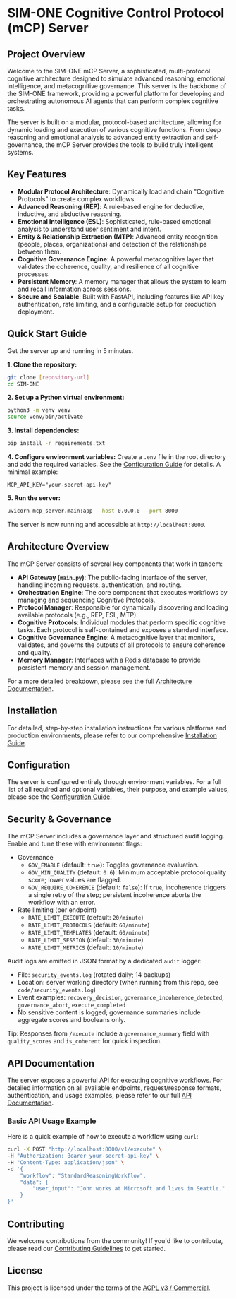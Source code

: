 # SIM-ONE Cognitive Control Protocol (mCP) Server

## Project Overview

Welcome to the SIM-ONE mCP Server, a sophisticated, multi-protocol cognitive architecture designed to simulate advanced reasoning, emotional intelligence, and metacognitive governance. This server is the backbone of the SIM-ONE framework, providing a powerful platform for developing and orchestrating autonomous AI agents that can perform complex cognitive tasks.

The server is built on a modular, protocol-based architecture, allowing for dynamic loading and execution of various cognitive functions. From deep reasoning and emotional analysis to advanced entity extraction and self-governance, the mCP Server provides the tools to build truly intelligent systems.

## Key Features

*   **Modular Protocol Architecture**: Dynamically load and chain "Cognitive Protocols" to create complex workflows.
*   **Advanced Reasoning (REP)**: A rule-based engine for deductive, inductive, and abductive reasoning.
*   **Emotional Intelligence (ESL)**: Sophisticated, rule-based emotional analysis to understand user sentiment and intent.
*   **Entity & Relationship Extraction (MTP)**: Advanced entity recognition (people, places, organizations) and detection of the relationships between them.
*   **Cognitive Governance Engine**: A powerful metacognitive layer that validates the coherence, quality, and resilience of all cognitive processes.
*   **Persistent Memory**: A memory manager that allows the system to learn and recall information across sessions.
*   **Secure and Scalable**: Built with FastAPI, including features like API key authentication, rate limiting, and a configurable setup for production deployment.

## Quick Start Guide

Get the server up and running in 5 minutes.

**1. Clone the repository:**
```bash
git clone [repository-url]
cd SIM-ONE
```

**2. Set up a Python virtual environment:**
```bash
python3 -m venv venv
source venv/bin/activate
```

**3. Install dependencies:**
```bash
pip install -r requirements.txt
```

**4. Configure environment variables:**
Create a `.env` file in the root directory and add the required variables. See the [Configuration Guide](./docs/CONFIGURATION.md) for details. A minimal example:
```
MCP_API_KEY="your-secret-api-key"
```

**5. Run the server:**
```bash
uvicorn mcp_server.main:app --host 0.0.0.0 --port 8000
```
The server is now running and accessible at `http://localhost:8000`.

## Architecture Overview

The mCP Server consists of several key components that work in tandem:

*   **API Gateway (`main.py`)**: The public-facing interface of the server, handling incoming requests, authentication, and routing.
*   **Orchestration Engine**: The core component that executes workflows by managing and sequencing Cognitive Protocols.
*   **Protocol Manager**: Responsible for dynamically discovering and loading available protocols (e.g., REP, ESL, MTP).
*   **Cognitive Protocols**: Individual modules that perform specific cognitive tasks. Each protocol is self-contained and exposes a standard interface.
*   **Cognitive Governance Engine**: A metacognitive layer that monitors, validates, and governs the outputs of all protocols to ensure coherence and quality.
*   **Memory Manager**: Interfaces with a Redis database to provide persistent memory and session management.

For a more detailed breakdown, please see the full [Architecture Documentation](./docs/ARCHITECTURE.md).

## Installation

For detailed, step-by-step installation instructions for various platforms and production environments, please refer to our comprehensive [Installation Guide](./docs/INSTALLATION.md).

## Configuration

The server is configured entirely through environment variables. For a full list of all required and optional variables, their purpose, and example values, please see the [Configuration Guide](./docs/CONFIGURATION.md).

## Security & Governance

The mCP Server includes a governance layer and structured audit logging. Enable and tune these with environment flags:

- Governance
  - `GOV_ENABLE` (default: `true`): Toggles governance evaluation.
  - `GOV_MIN_QUALITY` (default: `0.6`): Minimum acceptable protocol quality score; lower values are flagged.
  - `GOV_REQUIRE_COHERENCE` (default: `false`): If `true`, incoherence triggers a single retry of the step; persistent incoherence aborts the workflow with an error.
- Rate limiting (per endpoint)
  - `RATE_LIMIT_EXECUTE` (default: `20/minute`)
  - `RATE_LIMIT_PROTOCOLS` (default: `60/minute`)
  - `RATE_LIMIT_TEMPLATES` (default: `60/minute`)
  - `RATE_LIMIT_SESSION` (default: `30/minute`)
  - `RATE_LIMIT_METRICS` (default: `10/minute`)

Audit logs are emitted in JSON format by a dedicated `audit` logger:

- File: `security_events.log` (rotated daily; 14 backups)
- Location: server working directory (when running from this repo, see `code/security_events.log`)
- Event examples: `recovery_decision`, `governance_incoherence_detected`, `governance_abort`, `execute_completed`
- No sensitive content is logged; governance summaries include aggregate scores and booleans only.

Tip: Responses from `/execute` include a `governance_summary` field with `quality_scores` and `is_coherent` for quick inspection.

## API Documentation

The server exposes a powerful API for executing cognitive workflows. For detailed information on all available endpoints, request/response formats, authentication, and usage examples, please refer to our full [API Documentation](./docs/API_DOCUMENTATION.md).

### Basic API Usage Example

Here is a quick example of how to execute a workflow using `curl`:

```bash
curl -X POST "http://localhost:8000/v1/execute" \
-H "Authorization: Bearer your-secret-api-key" \
-H "Content-Type: application/json" \
-d '{
    "workflow": "StandardReasoningWorkflow",
    "data": {
        "user_input": "John works at Microsoft and lives in Seattle."
    }
}'
```

## Contributing

We welcome contributions from the community! If you'd like to contribute, please read our [Contributing Guidelines](./CONTRIBUTING.md) to get started.

## License

This project is licensed under the terms of the [AGPL v3 / Commercial](../LICENSE).
